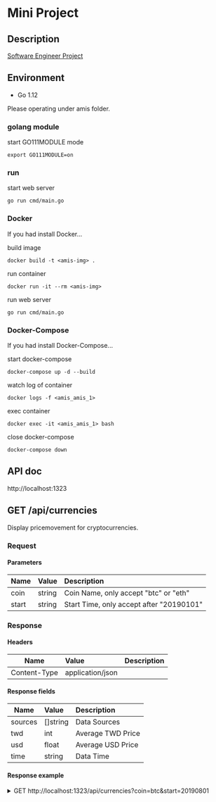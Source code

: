 # Mini Project

## Description
[Software Engineer Project](./SoftwareEngineerProject.pdf)

## Environment
- Go 1.12

Please operating under amis folder.

### golang module
start GO111MODULE mode
```
export GO111MODULE=on
```

### run
start web server
```
go run cmd/main.go
```

### Docker
If you had install Docker...

build image
```
docker build -t <amis-img> .
```

run container
```
docker run -it --rm <amis-img>
```

run web server
```
go run cmd/main.go
```

### Docker-Compose
If you had install Docker-Compose...

start docker-compose
```
docker-compose up -d --build
```

watch log of container
```
docker logs -f <amis_amis_1>
```

exec container
```
docker exec -it <amis_amis_1> bash
```

close docker-compose
```
docker-compose down
```

## API doc

http://localhost:1323

## GET /api/currencies

Display pricemovement for cryptocurrencies.

### Request

#### Parameters

| Name  | Value  | Description |
| ----- | :----- | :--------- |
| coin | string | Coin Name, only accept "btc" or "eth" |
| start | string | Start Time, only accept after "20190101"|

### Response

#### Headers

| Name  | Value  | Description |
| ----- | :----- | :--------- |
| Content-Type | application/json |  |

#### Response fields

| Name  | Value  | Description |
| ----- | :----- | :--------- |
| sources | []string | Data Sources |
| twd | int | Average TWD Price |
| usd | float | Average USD Price |
| time | string | Data Time |

#### Response example

<details>
<summary>GET http://localhost:1323/api/currencies?coin=btc&start=20190801</summary>

```javascript
{
    sources: [
        "MAX SDK",
        "coingecko.com"
    ],
    twd: 310904,
    usd: 10012.11,
    time: "20190801"
}
```
</details>
